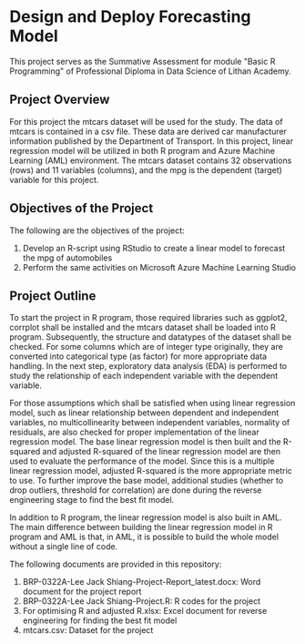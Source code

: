 # Design and Deploy Forecasting Model

This project serves as the Summative Assessment for module "Basic R Programming" of Professional Diploma in Data Science of Lithan Academy.

## Project Overview
For this project the mtcars dataset will be used for the study. The data of mtcars is contained in a csv file. These data are derived car manufacturer information published by the Department of Transport. In this project, linear regression model will be utilized in both R program and Azure Machine Learning (AML) environment. The mtcars dataset contains 32 observations (rows) and 11 variables (columns), and the mpg is the dependent (target) variable for this project.

## Objectives of the Project
The following are the objectives of the project:
1.	Develop an R-script using RStudio to create a linear model to forecast the mpg of automobiles
2.	Perform the same activities on Microsoft Azure Machine Learning Studio

## Project Outline
To start the project in R program, those required libraries such as ggplot2, corrplot shall be installed and the mtcars dataset shall be loaded into R program. Subsequently, the structure and datatypes of the dataset shall be checked. For some columns which are of integer type originally, they are converted into categorical type (as factor) for more appropriate data handling. In the next step, exploratory data analysis (EDA) is performed to study the relationship of each independent variable with the dependent variable.

For those assumptions which shall be satisfied when using linear regression model, such as linear relationship between dependent and independent variables, no multicollinearity between independent variables, normality of residuals, are also checked for proper implementation of the linear regression model. The base linear regression model is then built and the R-squared and adjusted R-squared of the linear regression model are then used to evaluate the performance of the model. Since this is a multiple linear regression model, adjusted R-squared is the more appropriate metric to use. To further improve the base model, additional studies (whether to drop outliers, threshold for correlation) are done during the reverse engineering stage to find the best fit model.

In addition to R program, the linear regression model is also built in AML. The main difference between building the linear regression model in R program and AML is that, in AML, it is possible to build the whole model without a single line of code. 

The following documents are provided in this repository:
  1. BRP-0322A-Lee Jack Shiang-Project-Report_latest.docx: Word document for the project report
  2. BRP-0322A-Lee Jack Shiang-Project.R: R codes for the project
  3. For optimising R and adjusted R.xlsx: Excel document for reverse engineering for finding the best fit model
  4. mtcars.csv: Dataset for the project
